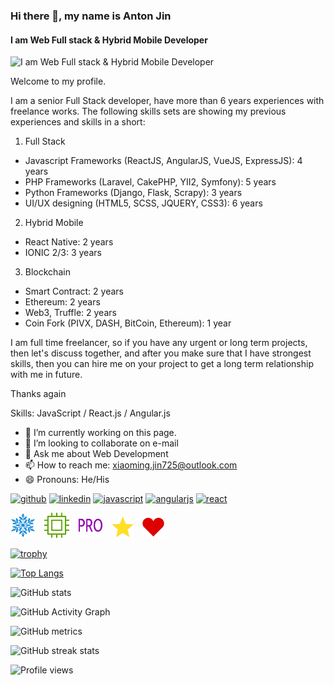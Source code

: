 ### Hi there 👋, my name is Anton Jin
#### I am Web Full stack & Hybrid Mobile Developer
![I am Web Full stack & Hybrid Mobile Developer](https://www.venuexplorer.com.sg/uploads/Working%20in%20progresss.gif)

Welcome to my profile.

I am a senior Full Stack developer, have more than 6 years experiences with freelance works.
The following skills sets are showing my previous experiences and skills in a short:
1. Full Stack
 - Javascript Frameworks (ReactJS, AngularJS, VueJS, ExpressJS): 4 years
 - PHP Frameworks (Laravel, CakePHP, YII2, Symfony): 5 years
 - Python Frameworks (Django, Flask, Scrapy): 3 years
 - UI/UX designing (HTML5, SCSS, JQUERY, CSS3): 6 years

2. Hybrid Mobile
 - React Native: 2 years
 - IONIC 2/3: 3 years
 
3. Blockchain
 - Smart Contract: 2 years
 - Ethereum: 2 years
 - Web3, Truffle: 2 years
 - Coin Fork (PIVX, DASH, BitCoin, Ethereum): 1 year

I am full time freelancer, so if you have any urgent or long term projects, then let's discuss together, and after you make sure that I have strongest skills, then you can hire me on your project to get a long term relationship with me in future.

Thanks again

Skills: JavaScript / React.js / Angular.js

- 🔭 I’m currently working on this page. 
- 👯 I’m looking to collaborate on e-mail 
- 💬 Ask me about Web Development 
- 📫 How to reach me: xiaoming.jin725@outlook.com 
- 😄 Pronouns: He/His 


[<img src='https://cdn.jsdelivr.net/npm/simple-icons@3.0.1/icons/github.svg' alt='github' height='40'>](https://github.com/Anton-Jin)  [<img src='https://cdn.jsdelivr.net/npm/simple-icons@3.0.1/icons/linkedin.svg' alt='linkedin' height='40'>](https://www.linkedin.com/in/https://www.linkedin.com/in/anton-jin//)  [<img src='https://cdn.jsdelivr.net/npm/simple-icons@3.0.1/icons/javascript.svg' alt='javascript' height='40'>](https://www.w3schools.com/js/)  [<img src='https://cdn.jsdelivr.net/npm/simple-icons@3.0.1/icons/angularjs.svg' alt='angularjs' height='40'>](https://angularjs.org/)  [<img src='https://cdn.jsdelivr.net/npm/simple-icons@3.0.1/icons/react.svg' alt='react' height='40'>](https://reactjs.org/)  

<a href='https://archiveprogram.github.com/'><img src='https://raw.githubusercontent.com/acervenky/animated-github-badges/master/assets/acbadge.gif' width='40' height='40'></a> <a href='https://docs.github.com/en/developers'><img src='https://raw.githubusercontent.com/acervenky/animated-github-badges/master/assets/devbadge.gif' width='40' height='40'></a> <a href='https://github.com/pricing'><img src='https://raw.githubusercontent.com/acervenky/animated-github-badges/master/assets/pro.gif' width='40' height='40'></a> <a href='https://stars.github.com/'><img src='https://raw.githubusercontent.com/acervenky/animated-github-badges/master/assets/starbadge.gif' width='35' height='35'></a> <a href='https://docs.github.com/en/github/supporting-the-open-source-community-with-github-sponsors'><img src='https://raw.githubusercontent.com/acervenky/animated-github-badges/master/assets/sponsorbadge.gif' width='35' height='35'></a> 

[![trophy](https://github-profile-trophy.vercel.app/?username=Anton-Jin)](https://github.com/ryo-ma/github-profile-trophy)

[![Top Langs](https://github-readme-stats.vercel.app/api/top-langs/?username=Anton-Jin)](https://github.com/anuraghazra/github-readme-stats)

![GitHub stats](https://github-readme-stats.vercel.app/api?username=Anton-Jin&show_icons=true&count_private=true)  

![GitHub Activity Graph](https://activity-graph.herokuapp.com/graph?username=Anton-Jin)  

![GitHub metrics](https://metrics.lecoq.io/Anton-Jin)  

![GitHub streak stats](https://github-readme-streak-stats.herokuapp.com/?user=Anton-Jin)  

![Profile views](https://gpvc.arturio.dev/Anton-Jin)  
